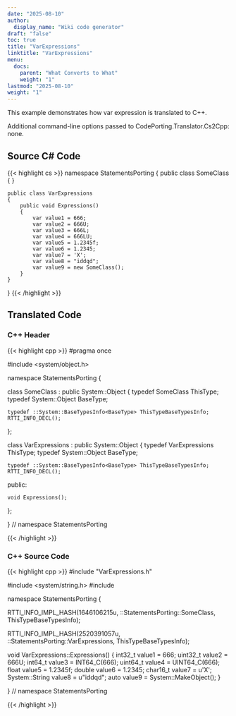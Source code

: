 ```yaml
---
date: "2025-08-10"
author:
  display_name: "Wiki code generator"
draft: "false"
toc: true
title: "VarExpressions"
linktitle: "VarExpressions"
menu:
  docs:
    parent: "What Converts to What"
    weight: "1"
lastmod: "2025-08-10"
weight: "1"
---
```


This example demonstrates how var expression is translated to C++.

Additional command-line options passed to CodePorting.Translator.Cs2Cpp: none.

## Source C# Code ##

{{< highlight cs >}}
namespace StatementsPorting
{
    public class SomeClass
    {
    }

    public class VarExpressions
    {
        public void Expressions()
        {
            var value1 = 666;
            var value2 = 666U;
            var value3 = 666L;
            var value4 = 666LU;
            var value5 = 1.2345f;
            var value6 = 1.2345;
            var value7 = 'X';
            var value8 = "iddqd";
            var value9 = new SomeClass();
        }
    }
}
{{< /highlight >}}

## Translated Code ##

### C++ Header ###

{{< highlight cpp >}}
#pragma once

#include <system/object.h>

namespace StatementsPorting {

class SomeClass : public System::Object
{
    typedef SomeClass ThisType;
    typedef System::Object BaseType;
    
    typedef ::System::BaseTypesInfo<BaseType> ThisTypeBaseTypesInfo;
    RTTI_INFO_DECL();
    
};

class VarExpressions : public System::Object
{
    typedef VarExpressions ThisType;
    typedef System::Object BaseType;
    
    typedef ::System::BaseTypesInfo<BaseType> ThisTypeBaseTypesInfo;
    RTTI_INFO_DECL();
    
public:

    void Expressions();
    
};

} // namespace StatementsPorting



{{< /highlight >}}

### C++ Source Code ###

{{< highlight cpp >}}
#include "VarExpressions.h"

#include <system/string.h>
#include <cstdint>

namespace StatementsPorting {

RTTI_INFO_IMPL_HASH(1646106215u, ::StatementsPorting::SomeClass, ThisTypeBaseTypesInfo);

RTTI_INFO_IMPL_HASH(2520391057u, ::StatementsPorting::VarExpressions, ThisTypeBaseTypesInfo);

void VarExpressions::Expressions()
{
    int32_t value1 = 666;
    uint32_t value2 = 666U;
    int64_t value3 = INT64_C(666);
    uint64_t value4 = UINT64_C(666);
    float value5 = 1.2345f;
    double value6 = 1.2345;
    char16_t value7 = u'X';
    System::String value8 = u"iddqd";
    auto value9 = System::MakeObject<SomeClass>();
}

} // namespace StatementsPorting

{{< /highlight >}}
